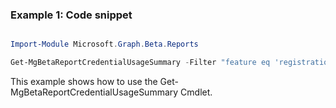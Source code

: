 ### Example 1: Code snippet

```powershell

Import-Module Microsoft.Graph.Beta.Reports

Get-MgBetaReportCredentialUsageSummary -Filter "feature eq 'registration'"  -Period $periodId 

```
This example shows how to use the Get-MgBetaReportCredentialUsageSummary Cmdlet.

